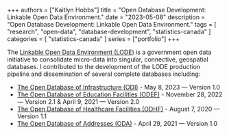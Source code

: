 +++
authors = ["Kaitlyn Hobbs"]
title = "Open Database Development: Linkable Open Data Environment."
date = "2023-05-08"
description = "Open Database Development: Linkable Open Data Environment."
tags = [
    "research",
    "open-data",
    "database-development",
    "statistics-canada"
]
categories = [
    "statistics-canada"
]
series = ["portfolio"]
+++

The [Linkable Open Data Environment (LODE)](https://www.statcan.gc.ca/en/lode/databases) is a government open data initiative to consolidate micro-data into singular, connective, geospatial databases. I contributed to the development of the LODE production pipeline and dissemination of several complete databases including:
* [The Open Database of Infrastructure (ODI)](https://www150.statcan.gc.ca/n1/pub/34-26-0003/342600032023001-eng.htm) - May 8, 2023 — Version 1.0
* [The Open Database of Education Facilities (ODEF)](https://www.statcan.gc.ca/en/lode/databases/odef) - November 28, 2022 — Version 2.1 \& April 9, 2021 — Version 2.0
* [The Open Database of Healthcare Facilities (ODHF)](https://www.statcan.gc.ca/en/lode/databases/odhf) - August 7, 2020 — Version 1.1
* [The Open Database of Addresses (ODA)](https://www.statcan.gc.ca/en/lode/databases/oda) - April 29, 2021 — Version 1.0